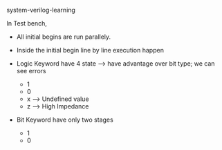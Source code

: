 system-verilog-learning

In Test bench,
* All initial begins are run parallely.
* Inside the initial begin line by line execution happen

* Logic Keyword have 4 state --> have advantage over bit type; we can see errors
    - 1
    - 0
    - x --> Undefined value
    - z --> High Impedance

* Bit Keyword have only two stages
    - 1
    - 0